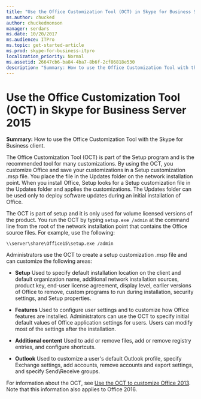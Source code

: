 ```yaml
---
title: "Use the Office Customization Tool (OCT) in Skype for Business Server 2015"
ms.author: chucked
author: chuckedmonson
manager: serdars
ms.date: 10/20/2017
ms.audience: ITPro
ms.topic: get-started-article
ms.prod: skype-for-business-itpro
localization_priority: Normal
ms.assetid: 26647cb6-ba84-4ba7-8b6f-2cf86818e530
description: "Summary: How to use the Office Customization Tool with the Skype for Business client."
---
```


# Use the Office Customization Tool (OCT) in Skype for Business Server 2015
 
**Summary:** How to use the Office Customization Tool with the Skype for Business client.
  
The Office Customization Tool (OCT) is part of the Setup program and is the recommended tool for many customizations. By using the OCT, you customize Office and save your customizations in a Setup customization .msp file. You place the file in the Updates folder on the network installation point. When you install Office, Setup looks for a Setup customization file in the Updates folder and applies the customizations. The Updates folder can be used only to deploy software updates during an initial installation of Office.
  
The OCT is part of setup and it is only used for volume licensed versions of the product. You run the OCT by typing  `setup.exe /admin` at the command line from the root of the network installation point that contains the Office source files. For example, use the following:
  
 `\\server\share\Office15\setup.exe /admin`
  
Administrators use the OCT to create a setup customization .msp file and can customize the following areas:
  
- **Setup** Used to specify default installation location on the client and default organization name, additional network installation sources, product key, end-user license agreement, display level, earlier versions of Office to remove, custom programs to run during installation, security settings, and Setup properties.
    
- **Features** Used to configure user settings and to customize how Office features are installed. Administrators can use the OCT to specify initial default values of Office application settings for users. Users can modify most of the settings after the installation.
    
- **Additional content** Used to add or remove files, add or remove registry entries, and configure shortcuts.
    
- **Outlook** Used to customize a user's default Outlook profile, specify Exchange settings, add accounts, remove accounts and export settings, and specify Send\Receive groups.
    
For information about the OCT, see [Use the OCT to customize Office 2013](https://technet.microsoft.com/library/cc179132.aspx). Note that this information also applies to Office 2016.
  

